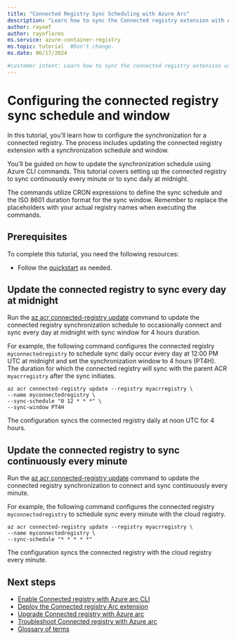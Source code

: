 ```yaml
---
title: "Connected Registry Sync Scheduling with Azure Arc"
description: "Learn how to sync the Connected registry extension with Azure Arc using a synchronization schedule and window, including CRON expressions."
author: rayoef
author: rayoflores
ms.service: azure-container-registry
ms.topic: tutorial  #Don't change.
ms.date: 06/17/2024

#customer intent: Learn how to sync the connected registry extension using a synchronization schedule and window.
---
```


# Configuring the connected registry sync schedule and window

In this tutorial, you’ll learn how to configure the synchronization for a connected registry. The process includes updating the connected registry extension with a synchronization schedule and window.

You’ll be guided on how to update the synchronization schedule using Azure CLI commands. This tutorial covers setting up the connected registry to sync continuously every minute or to sync daily at midnight.

The commands utilize CRON expressions to define the sync schedule and the ISO 8601 duration format for the sync window. Remember to replace the placeholders with your actual registry names when executing the commands.

## Prerequisites

To complete this tutorial, you need the following resources:

* Follow the [quickstart][quickstart] as needed.

## Update the connected registry to sync every day at midnight

Run the [az acr connected-registry update][az-acr-connected-registry-update] command to update the connected registry synchronization schedule to occasionally connect and sync every day at midnight with sync window for 4 hours duration.

For example, the following command configures the connected registry `myconnectedregistry` to schedule sync daily occur every day at 12:00 PM UTC at midnight and set the synchronization window to 4 hours (PT4H). The duration for which the connected registry will sync with the parent ACR `myacrregistry` after the sync initiates.

```azurecli 
az acr connected-registry update --registry myacrregistry \ 
--name myconnectedregistry \ 
--sync-schedule "0 12 * * *" \
--sync-window PT4H
```

The configuration syncs the connected registry daily at noon UTC for 4 hours.

## Update the connected registry to sync continuously every minute  

Run the [az acr connected-registry update][az-acr-connected-registry-update] command to update the connected registry synchronization to connect and sync continuously every minute.  

For example, the following command configures the connected registry `myconnectedregistry` to schedule sync every minute with the cloud registry.

```azurecli 
az acr connected-registry update --registry myacrregistry \ 
--name myconnectedregistry \ 
--sync-schedule "* * * * *"    
```

The configuration syncs the connected registry with the cloud registry every minute.

## Next steps

- [Enable Connected registry with Azure arc CLI][quickstart]
- [Deploy the Connected registry Arc extension](tutorial-connected-registry-arc.md)
- [Upgrade Connected registry with Azure arc](tutorial-connected-registry-upgrade.md)
- [Troubleshoot Connected registry with Azure arc](troubleshoot-connected-registry-arc.md)
- [Glossary of terms](connected-registry-glossary.md)

<!-- LINKS - internal -->
[az-acr-connected-registry-update]: /cli/azure/acr/connected-registry#az-acr-connected-registry-update
[quickstart]: quickstart-connected-registry-arc-cli.md
